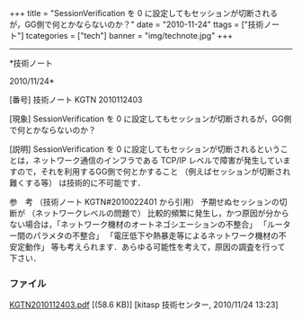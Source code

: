 ﻿+++
title = "SessionVerification を 0 に設定してもセッションが切断されるが，GG側で何とかならないのか？"
date = "2010-11-24"
ttags = ["技術ノート"]
tcategories = ["tech"]
banner = "img/technote.jpg"
+++

-----------------------------------------------------------------------------------------------------------------------------

*技術ノート

2010/11/24*


[番号]
技術ノート KGTN 2010112403

[現象]
SessionVerification を 0
に設定してもセッションが切断されるが，GG側で何とかならないのか？

[説明]
SessionVerification を 0
に設定してもセッションが切断されるということは，ネットワーク通信のインフラである
TCP/IP
レベルで障害が発生していますので，それを利用するGG側で何とかすること
（例えばセッションが切断され難くする等） は技術的に不可能です．

参　考 （技術ノート KGTN#2010022401 から引用）
予期せぬセッションの切断が （ネットワークレベルの問題で）
比較的頻繁に発生し，かつ原因が分からない場合は，「ネットワーク機材のオートネゴシエーションの不整合」
「ルーター間のパラメタの不整合」
「電圧低下や熱暴走等によるネットワーク機材の不安定動作」
等も考えられます．あらゆる可能性を考えて，原因の調査を行って下さい．


### ファイル

 
 


[KGTN2010112403.pdf](http://techreport.kitasp.net/attachments/download/401/KGTN2010112403.pdf)
 [(58.6 KB)] [kitasp 技術センター, 2010/11/24
13:23]


 


 

